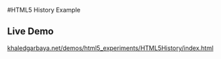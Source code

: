 #HTML5 History Example

## Live Demo
[khaledgarbaya.net/demos/html5_experiments/HTML5History/index.html](khaledgarbaya.net/demos/html5_experiments/HTML5History/index.html)